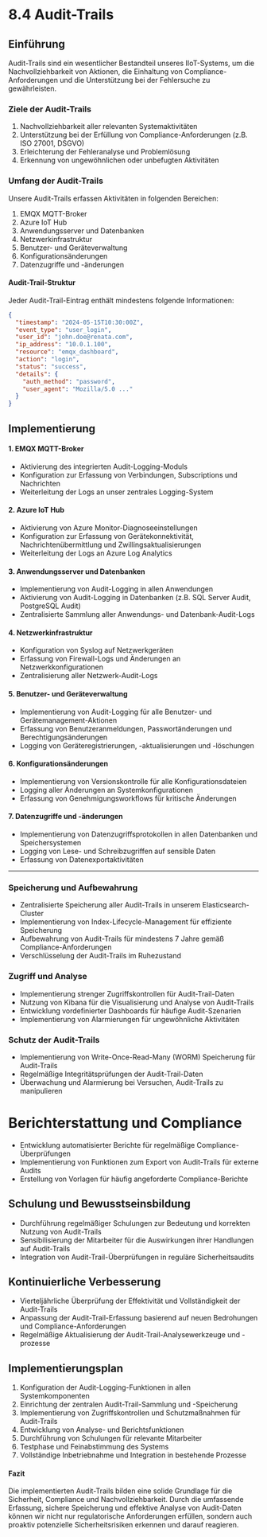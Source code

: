# 8.4 Audit-Trails



## Einführung

Audit-Trails sind ein wesentlicher Bestandteil unseres IIoT-Systems, um die Nachvollziehbarkeit von Aktionen, die Einhaltung von Compliance-Anforderungen und die Unterstützung bei der Fehlersuche zu gewährleisten.

### Ziele der Audit-Trails

1. Nachvollziehbarkeit aller relevanten Systemaktivitäten
2. Unterstützung bei der Erfüllung von Compliance-Anforderungen (z.B. ISO 27001, DSGVO)
3. Erleichterung der Fehleranalyse und Problemlösung
4. Erkennung von ungewöhnlichen oder unbefugten Aktivitäten

### Umfang der Audit-Trails

Unsere Audit-Trails erfassen Aktivitäten in folgenden Bereichen:

1. EMQX MQTT-Broker
2. Azure IoT Hub
3. Anwendungsserver und Datenbanken
4. Netzwerkinfrastruktur
5. Benutzer- und Geräteverwaltung
6. Konfigurationsänderungen
7. Datenzugriffe und -änderungen

#### Audit-Trail-Struktur

Jeder Audit-Trail-Eintrag enthält mindestens folgende Informationen:

```json
{
  "timestamp": "2024-05-15T10:30:00Z",
  "event_type": "user_login",
  "user_id": "john.doe@renata.com",
  "ip_address": "10.0.1.100",
  "resource": "emqx_dashboard",
  "action": "login",
  "status": "success",
  "details": {
    "auth_method": "password",
    "user_agent": "Mozilla/5.0 ..."
  }
}
```

## Implementierung

#### 1. EMQX MQTT-Broker

- Aktivierung des integrierten Audit-Logging-Moduls
- Konfiguration zur Erfassung von Verbindungen, Subscriptions und Nachrichten
- Weiterleitung der Logs an unser zentrales Logging-System

#### 2. Azure IoT Hub

- Aktivierung von Azure Monitor-Diagnoseeinstellungen
- Konfiguration zur Erfassung von Gerätekonnektivität, Nachrichtenübermittlung und Zwillingsaktualisierungen
- Weiterleitung der Logs an Azure Log Analytics

#### 3. Anwendungsserver und Datenbanken

- Implementierung von Audit-Logging in allen Anwendungen
- Aktivierung von Audit-Logging in Datenbanken (z.B. SQL Server Audit, PostgreSQL Audit)
- Zentralisierte Sammlung aller Anwendungs- und Datenbank-Audit-Logs

#### 4. Netzwerkinfrastruktur

- Konfiguration von Syslog auf Netzwerkgeräten
- Erfassung von Firewall-Logs und Änderungen an Netzwerkkonfigurationen
- Zentralisierung aller Netzwerk-Audit-Logs

#### 5. Benutzer- und Geräteverwaltung

- Implementierung von Audit-Logging für alle Benutzer- und Gerätemanagement-Aktionen
- Erfassung von Benutzeranmeldungen, Passwortänderungen und Berechtigungsänderungen
- Logging von Geräteregistrierungen, -aktualisierungen und -löschungen

#### 6. Konfigurationsänderungen

- Implementierung von Versionskontrolle für alle Konfigurationsdateien
- Logging aller Änderungen an Systemkonfigurationen
- Erfassung von Genehmigungsworkflows für kritische Änderungen

#### 7. Datenzugriffe und -änderungen

- Implementierung von Datenzugriffsprotokollen in allen Datenbanken und Speichersystemen
- Logging von Lese- und Schreibzugriffen auf sensible Daten
- Erfassung von Datenexportaktivitäten

* * *

### Speicherung und Aufbewahrung

- Zentralisierte Speicherung aller Audit-Trails in unserem Elasticsearch-Cluster
- Implementierung von Index-Lifecycle-Management für effiziente Speicherung
- Aufbewahrung von Audit-Trails für mindestens 7 Jahre gemäß Compliance-Anforderungen
- Verschlüsselung der Audit-Trails im Ruhezustand

### Zugriff und Analyse

- Implementierung strenger Zugriffskontrollen für Audit-Trail-Daten
- Nutzung von Kibana für die Visualisierung und Analyse von Audit-Trails
- Entwicklung vordefinierter Dashboards für häufige Audit-Szenarien
- Implementierung von Alarmierungen für ungewöhnliche Aktivitäten

### Schutz der Audit-Trails

- Implementierung von Write-Once-Read-Many (WORM) Speicherung für Audit-Trails
- Regelmäßige Integritätsprüfungen der Audit-Trail-Daten
- Überwachung und Alarmierung bei Versuchen, Audit-Trails zu manipulieren

# Berichterstattung und Compliance

- Entwicklung automatisierter Berichte für regelmäßige Compliance-Überprüfungen
- Implementierung von Funktionen zum Export von Audit-Trails für externe Audits
- Erstellung von Vorlagen für häufig angeforderte Compliance-Berichte

## Schulung und Bewusstseinsbildung

- Durchführung regelmäßiger Schulungen zur Bedeutung und korrekten Nutzung von Audit-Trails
- Sensibilisierung der Mitarbeiter für die Auswirkungen ihrer Handlungen auf Audit-Trails
- Integration von Audit-Trail-Überprüfungen in reguläre Sicherheitsaudits

## Kontinuierliche Verbesserung

- Vierteljährliche Überprüfung der Effektivität und Vollständigkeit der Audit-Trails
- Anpassung der Audit-Trail-Erfassung basierend auf neuen Bedrohungen und Compliance-Anforderungen
- Regelmäßige Aktualisierung der Audit-Trail-Analysewerkzeuge und -prozesse

## Implementierungsplan

1. Konfiguration der Audit-Logging-Funktionen in allen Systemkomponenten
2. Einrichtung der zentralen Audit-Trail-Sammlung und -Speicherung
3. Implementierung von Zugriffskontrollen und Schutzmaßnahmen für Audit-Trails
4. Entwicklung von Analyse- und Berichtsfunktionen
5. Durchführung von Schulungen für relevante Mitarbeiter
6. Testphase und Feinabstimmung des Systems
7. Vollständige Inbetriebnahme und Integration in bestehende Prozesse

#### Fazit

Die implementierten Audit-Trails bilden eine solide Grundlage für die Sicherheit, Compliance und Nachvollziehbarkeit. Durch die umfassende Erfassung, sichere Speicherung und effektive Analyse von Audit-Daten können wir nicht nur regulatorische Anforderungen erfüllen, sondern auch proaktiv potenzielle Sicherheitsrisiken erkennen und darauf reagieren.
